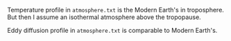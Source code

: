 
Temperature profile in `atmosphere.txt` is the Modern Earth's in troposphere. But then I assume an isothermal atmosphere above the tropopause.

Eddy diffusion profile in `atmosphere.txt` is comparable to Modern Earth's.